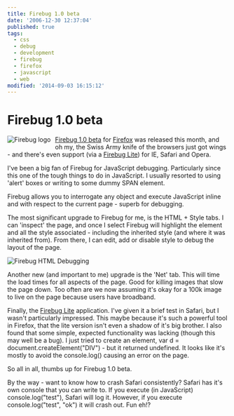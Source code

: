 ```yaml
---
title: Firebug 1.0 beta
date: '2006-12-30 12:37:04'
published: true
tags:
  - css
  - debug
  - development
  - firebug
  - firefox
  - javascript
  - web
modified: '2014-09-03 16:15:12'
---
```

# Firebug 1.0 beta

[<img src="http://remysharp.com/wp-content/uploads/2006/12/firebug_logo.jpg" alt="Firebug logo" title="Firebug logo" style="float: left; padding: 0 10px 10px 0; border: 0;" />](http://www.getfirebug.com)[Firebug 1.0 beta](http://www.getfirebug.com/blog/2006/12/04/firebug-10-news/) for [Firefox](http://www.mozilla.com/en-US/firefox/) was released this month, and oh my, the Swiss Army knife of the browsers just got wings - and there's even support (via a [Firebug Lite](http://www.getfirebug.com/lite.html)) for IE, Safari and Opera.


<!--more-->

I've been a big fan of Firebug for JavaScript debugging.  Particularly since this one of the tough things to do in JavaScript.  I usually resorted to using 'alert' boxes or writing to some dummy SPAN element.  

Firebug allows you to interrogate any object and execute JavaScript inline and with respect to the current page - superb for debugging.

The most significant upgrade to Firebug for me, is the HTML + Style tabs.  I can 'inspect' the page, and once I select Firebug will highlight the element and all the style associated - including the inherited style (and where it was inherited from).  From there, I can edit, add or disable style to debug the layout of the page.  

![Firebug HTML Debugging](http://remysharp.com/wp-content/uploads/2006/12/firebug_html_debugging.gif)

Another new (and important to me) upgrade is the 'Net' tab.  This will time the load times for all aspects of the page.  Good for killing images that slow the page down.  Too often are we now assuming it's okay for a 100k image to live on the page because users have broadband.

Finally, the [Firebug Lite](http://www.getfirebug.com/lite.html) application.  I've given it a brief test in Safari, but I wasn't particularly impressed.  This maybe because it's such a powerful tool in Firefox, that the lite version isn't even a shadow of it's big brother.  I also found that some simple, expected functionality was lacking (though this may well be a bug).  I just tried to create an element, var d = document.createElement("DIV") - but it returned undefined.  It looks like it's mostly to avoid the console.log() causing an error on the page.

So all in all, thumbs up for Firebug 1.0 beta.

By the way - want to know how to crash Safari consistently?  Safari has it's own console that you can write to.  If you execute (in JavaScript) console.log("test"), Safari will log it.  However, if you execute console.log("test", "ok") it will crash out.  Fun eh!?

